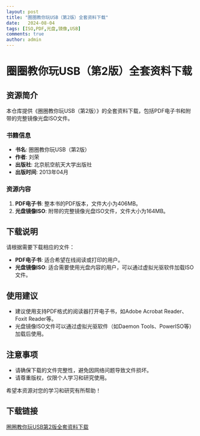 ```yaml
---
layout: post
title: "圈圈教你玩USB（第2版）全套资料下载"
date:   2024-08-04
tags: [ISO,PDF,光盘,镜像,USB]
comments: true
author: admin
---
```

# 圈圈教你玩USB（第2版）全套资料下载

## 资源简介

本仓库提供《圈圈教你玩USB（第2版）》的全套资料下载，包括PDF电子书和附带的完整镜像光盘ISO文件。

### 书籍信息

- **书名**: 圈圈教你玩USB（第2版）
- **作者**: 刘荣
- **出版社**: 北京航空航天大学出版社
- **出版时间**: 2013年04月

### 资源内容

1. **PDF电子书**: 整本书的PDF版本，文件大小为406MB。
2. **光盘镜像ISO**: 附带的完整镜像光盘ISO文件，文件大小为164MB。

## 下载说明

请根据需要下载相应的文件：

- **PDF电子书**: 适合希望在线阅读或打印的用户。
- **光盘镜像ISO**: 适合需要使用光盘内容的用户，可以通过虚拟光驱软件加载ISO文件。

## 使用建议

- 建议使用支持PDF格式的阅读器打开电子书，如Adobe Acrobat Reader、Foxit Reader等。
- 光盘镜像ISO文件可以通过虚拟光驱软件（如Daemon Tools、PowerISO等）加载后使用。

## 注意事项

- 请确保下载的文件完整性，避免因网络问题导致文件损坏。
- 请尊重版权，仅限个人学习和研究使用。

希望本资源对您的学习和研究有所帮助！

## 下载链接

[圈圈教你玩USB第2版全套资料下载](https://pan.quark.cn/s/ff6ad48de36a)